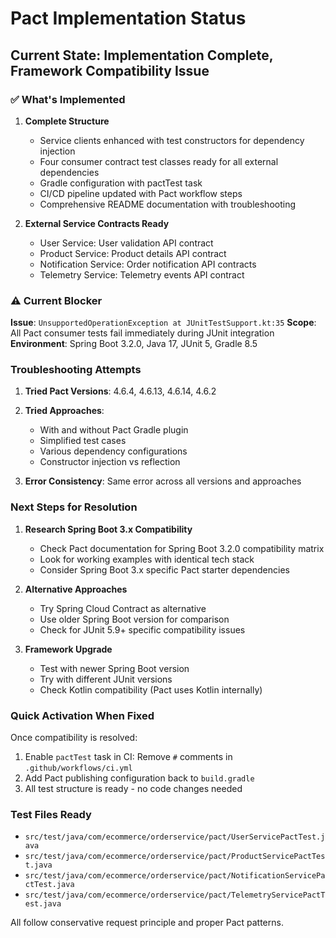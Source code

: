 # Pact Implementation Status

## Current State: Implementation Complete, Framework Compatibility Issue

### ✅ What's Implemented

1. **Complete Structure**
   - Service clients enhanced with test constructors for dependency injection
   - Four consumer contract test classes ready for all external dependencies
   - Gradle configuration with pactTest task
   - CI/CD pipeline updated with Pact workflow steps
   - Comprehensive README documentation with troubleshooting

2. **External Service Contracts Ready**
   - User Service: User validation API contract
   - Product Service: Product details API contract  
   - Notification Service: Order notification API contracts
   - Telemetry Service: Telemetry events API contract

### ⚠️ Current Blocker

**Issue**: `UnsupportedOperationException at JUnitTestSupport.kt:35`
**Scope**: All Pact consumer tests fail immediately during JUnit integration
**Environment**: Spring Boot 3.2.0, Java 17, JUnit 5, Gradle 8.5

### Troubleshooting Attempts

1. **Tried Pact Versions**: 4.6.4, 4.6.13, 4.6.14, 4.6.2
2. **Tried Approaches**: 
   - With and without Pact Gradle plugin
   - Simplified test cases
   - Various dependency configurations
   - Constructor injection vs reflection

3. **Error Consistency**: Same error across all versions and approaches

### Next Steps for Resolution

1. **Research Spring Boot 3.x Compatibility**
   - Check Pact documentation for Spring Boot 3.2.0 compatibility matrix
   - Look for working examples with identical tech stack
   - Consider Spring Boot 3.x specific Pact starter dependencies

2. **Alternative Approaches**
   - Try Spring Cloud Contract as alternative
   - Use older Spring Boot version for comparison
   - Check for JUnit 5.9+ specific compatibility issues

3. **Framework Upgrade**
   - Test with newer Spring Boot version
   - Try with different JUnit versions
   - Check Kotlin compatibility (Pact uses Kotlin internally)

### Quick Activation When Fixed

Once compatibility is resolved:

1. Enable `pactTest` task in CI: Remove `#` comments in `.github/workflows/ci.yml`
2. Add Pact publishing configuration back to `build.gradle`
3. All test structure is ready - no code changes needed

### Test Files Ready

- `src/test/java/com/ecommerce/orderservice/pact/UserServicePactTest.java`
- `src/test/java/com/ecommerce/orderservice/pact/ProductServicePactTest.java`
- `src/test/java/com/ecommerce/orderservice/pact/NotificationServicePactTest.java`
- `src/test/java/com/ecommerce/orderservice/pact/TelemetryServicePactTest.java`

All follow conservative request principle and proper Pact patterns.